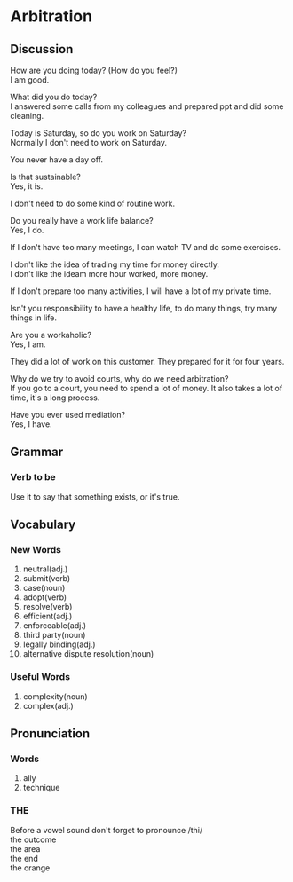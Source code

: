 # Arbitration
## Discussion
How are you doing today? (How do you feel?)   
I am good.  

What did you do today?  
I answered some calls from my colleagues and prepared ppt and did some cleaning.  

Today is Saturday, so do you work on Saturday?  
Normally I don't need to work on Saturday.  

You never have a day off.   

Is that sustainable?  
Yes, it is.  

I don't need to do some kind of routine work.  

Do you really have a work life balance?  
Yes, I do.  

If I don't have too many meetings, I can watch TV and do some exercises.  

I don't like the idea of trading my time for money directly.  
I don't like the ideam more hour worked, more money.  

If I don't prepare too many activities, I will have a lot of my private time.  

Isn't you responsibility to have a healthy life, to do many things, try many things in life.  

Are you a workaholic?  
Yes, I am.  

They did a lot of work on this customer. They prepared for it for four years.  

Why do we try to avoid courts, why do we need arbitration?  
If you go to a court, you need to spend a lot of money. It also takes a lot of time, it's a long process.   

Have you ever used mediation?  
Yes, I have.  

## Grammar
### Verb to be
Use it to say that something exists, or it's true.  

## Vocabulary
### New Words
1. neutral(adj.)
1. submit(verb)
1. case(noun)
1. adopt(verb)
1. resolve(verb)
1. efficient(adj.)
1. enforceable(adj.)
1. third party(noun)
1. legally binding(adj.)
1. alternative dispute resolution(noun)

### Useful Words
1. complexity(noun)
1. complex(adj.)

## Pronunciation
### Words
1. ally
1. technique

### THE
Before a vowel sound don't forget to pronounce /thi/  
the outcome  
the area  
the end  
the orange  


